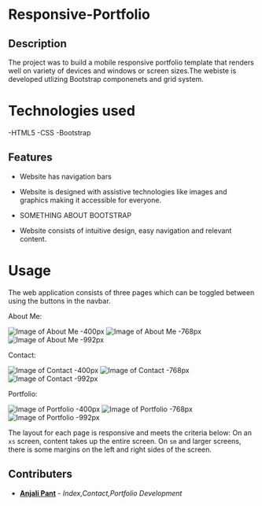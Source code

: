 # Responsive-Portfolio

## Description

The project was to build a mobile responsive portfolio template that renders well on variety of devices and windows or screen sizes.The webiste is developed utlizing Bootstrap componenets and grid system.


# Technologies used

-HTML5
-CSS
-Bootstrap

## Features

- Website has navigation bars 

- Website is designed with assistive technologies like images and graphics making it accessible for everyone.

- SOMETHING ABOUT BOOTSTRAP

- Website consists of intuitive design, easy navigation and relevant content.

# Usage

The web application consists of three pages which can be toggled between using the buttons in the navbar.

About Me:

![Image of About Me -400px](/assets/snapshots/400-Index.PNG)
![Image of About Me -768px](/assets/snapshots/768-Index.PNG)
![Image of About Me -992px](/assets/snapshots/992-Index.PNG)

Contact:

![Image of Contact -400px](/assets/snapshots/400-Contact.PNG)
![Image of Contact -768px](/assets/snapshots/768-Contact.PNG)
![Image of Contact -992px](/assets/snapshots/992-Contact.PNG)

Portfolio:

![Image of Portfolio -400px](/assets/snapshots/400-Portfolio.PNG)
![Image of Portfolio -768px](/assets/snapshots/768-Portfolio.PNG)
![Image of Portfolio -992px](/assets/snapshots/992-Portfolio.PNG)

The layout for each page is responsive and meets the criteria below:
On an `xs` screen, content takes up the entire screen. On `sm` and larger screens, there is some margins on the left and right sides of the screen.


## Contributers

- **[Anjali Pant](https://github.com/Anjali9293)** - *Index,Contact,Portfolio Development*







